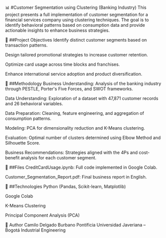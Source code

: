 📊 #Customer Segmentation using Clustering (Banking Industry)
This project presents a full implementation of customer segmentation for a financial services company using clustering techniques. The goal is to identify behavioral patterns based on consumption data and provide actionable insights to enhance business strategies.

🚀 ##Project Objectives
Identify distinct customer segments based on transaction patterns.

Design tailored promotional strategies to increase customer retention.

Optimize card usage across time blocks and franchises.

Enhance international service adoption and product diversification.

🧠 ##Methodology
Business Understanding: Analysis of the banking industry through PESTLE, Porter's Five Forces, and SWOT frameworks.

Data Understanding: Exploration of a dataset with 47,871 customer records and 26 behavioral variables.

Data Preparation: Cleaning, feature engineering, and aggregation of consumption patterns.

Modeling: PCA for dimensionality reduction and K-Means clustering.

Evaluation: Optimal number of clusters determined using Elbow Method and Silhouette Score.

Business Recommendations: Strategies aligned with the 4Ps and cost-benefit analysis for each customer segment.

📁 ##Files
CreditCardUsage.ipynb: Full code implemented in Google Colab.

Customer_Segmentation_Report.pdf: Final business report in English.

📌 ##Technologies
Python (Pandas, Scikit-learn, Matplotlib)

Google Colab

K-Means Clustering

Principal Component Analysis (PCA)

📝 Author
Camilo Delgado Burbano
Pontificia Universidad Javeriana – Bogotá
Industrial Engineering
